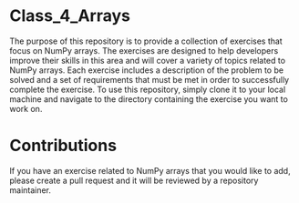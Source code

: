 # Class_4_Arrays
The purpose of this repository is to provide a collection of exercises that focus on NumPy arrays. 
The exercises are designed to help developers improve their skills in this area and will cover a variety of topics related to NumPy arrays.
Each exercise includes a description of the problem to be solved and a set of requirements that must be met in order to successfully complete the exercise.
To use this repository, simply clone it to your local machine and navigate to the directory containing the exercise you want to work on. 

# Contributions
If you have an exercise related to NumPy arrays that you would like to add, please create a pull request and it will be reviewed by a repository maintainer.
